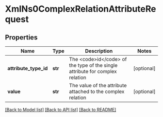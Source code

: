 # XmlNs0ComplexRelationAttributeRequest

## Properties
Name | Type | Description | Notes
------------ | ------------- | ------------- | -------------
**attribute_type_id** | **str** | The &lt;code&gt;id&lt;/code&gt; of the type of the single attribute for complex relation | [optional] 
**value** | **str** | The value of the attribute attached to the complex relation | [optional] 

[[Back to Model list]](../README.md#documentation-for-models) [[Back to API list]](../README.md#documentation-for-api-endpoints) [[Back to README]](../README.md)


